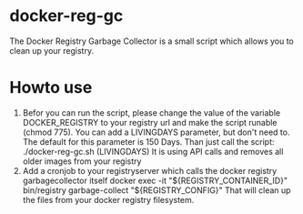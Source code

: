 # docker-reg-gc
The Docker Registry Garbage Collector is a small script which allows you to clean up your registry.

# Howto use

1. Befor you can run the script, please change the value of the variable DOCKER_REGISTRY to your registry url and make the script runable (chmod 775). You can add a LIVINGDAYS parameter, but don't need to. The default for this parameter is 150 Days. Than just call the script: ./docker-reg-gc.sh (LIVINGDAYS)
It is using API calls and removes all older images from your registry 
2. Add a cronjob to your registryserver which calls the docker registry garbagecollector itself docker exec -it "${REGISTRY_CONTAINER_ID}" bin/registry garbage-collect "${REGISTRY_CONFIG}" That will clean up the files from your docker registry filesystem.
